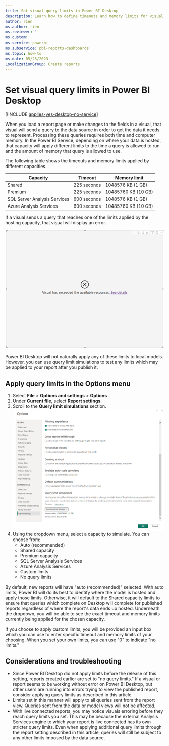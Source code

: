 ```yaml
---
title: Set visual query limits in Power BI Desktop
description: Learn how to define timeouts and memory limits for visual queries in Power BI Desktop. 
author: rien
ms.author: rien
ms.reviewer: ''
ms.custom:
ms.service: powerbi
ms.subservice: pbi-reports-dashboards
ms.topic: how-to
ms.date: 05/23/2023
LocalizationGroup: Create reports
---
```


# Set visual query limits in Power BI Desktop

[!INCLUDE [applies-yes-desktop-no-service](../includes/applies-yes-desktop-no-service.md)]

When you load a report page or make changes to the fields in a visual, that visual will send a query to the data source in order to get the data it needs to represent. Processing these queries requires both time and computer memory. In the Power BI Service, depending on where your data is hosted, that capacity will apply different limits to the time a query is allowed to run and the amount of memory that query is allowed to use. 

The following table shows the timeouts and memory limits applied by different capacities.

| Capacity | Timeout | Memory limit |
| -------- | ------- | ------------ |
| Shared | 225 seconds | 1048576 KB (1 GB) | 
| Premium | 225 seconds | 10485760 KB (10 GB) | 
| SQL Server Analysis Services | 600 seconds | 1048576 KB (1 GB) | 
| Azure Analysis Services | 600 seconds | 10485760 KB (10 GB) | 

If a visual sends a query that reaches one of the limits applied by the hosting capacity, that visual will display an error. 

![Screenshot of the error message.](media/desktop-set-visual-query-limits/desktop-set-visual-query-limits-00.png)

Power BI Desktop will not naturally apply any of these limits to local models. However, you can use query limit simulations to test any limits which may be applied to your report after you publish it. 

## Apply query limits in the Options menu

1. Select **File** > **Options and settings** > **Options**
2. Under **Current file**, select **Report settings**.
3. Scroll to the **Query limit simulations** section. 
   ![Screenshot of the options menu where the query limit simulations section is available.](media/desktop-set-visual-query-limits/desktop-set-visual-query-limits-01.png)
4. Using the dropdown menu, select a capacity to simulate. You can choose from:
   - Auto (recommended)
   - Shared capacity
   - Premium capacity
   - SQL Server Analysis Services
   - Azure Analysis Services
   - Custom limits
   - No query limits

By default, new reports will have "auto (recommended)" selected. With auto limits, Power BI will do its best to identify where the model is hosted and apply those limits. Otherwise, it will default to the Shared capacity limits to ensure that queries which complete on Desktop will complete for published reports regardless of where the report's data ends up hosted. Underneath the dropdown, you will be able to see the exact timeout and memory limits currently being applied for the chosen capacity. 

If you choose to apply custom limits, you will be provided an input box which you can use to enter specific timeout and memory limits of your choosing. When you set your own limits, you can use "0" to indicate "no limits." 

## Considerations and troubleshooting


- Since Power BI Desktop did not apply limits before the release of this setting, reports created earlier are set to "no query limits." If a visual or report seems to be working without error on Power BI Desktop, but other users are running into errors trying to view the published report, consider applying query limits as described in this article.
- Limits set in this manner will apply to all queries sent from the report view. Queries sent from the data or model views will not be affected.
- With live connected reports, you may notice visuals erroring before they reach query limits you set. This may be because the external Analysis Services engine to which your report is live connected has its own stricter query limits. Even when applying additional query limits through the report setting described in this article, queries will still be subject to any other limits imposed by the data source. 
